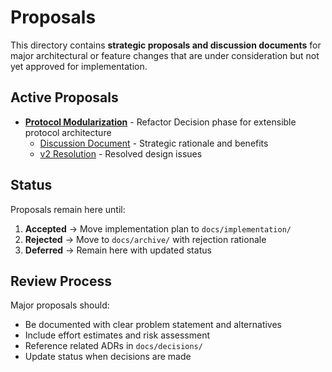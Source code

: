 # Proposals

This directory contains **strategic proposals and discussion documents** for major architectural or feature changes that are under consideration but not yet approved for implementation.

## Active Proposals

- **[Protocol Modularization](protocol_modularization_plan.md)** - Refactor Decision phase for extensible protocol architecture
  - [Discussion Document](protocol_modularization_discussion.md) - Strategic rationale and benefits
  - [v2 Resolution](protocol_modularization_v2_resolution.md) - Resolved design issues

## Status

Proposals remain here until:
1. **Accepted** → Move implementation plan to `docs/implementation/`
2. **Rejected** → Move to `docs/archive/` with rejection rationale
3. **Deferred** → Remain here with updated status

## Review Process

Major proposals should:
- Be documented with clear problem statement and alternatives
- Include effort estimates and risk assessment
- Reference related ADRs in `docs/decisions/`
- Update status when decisions are made

